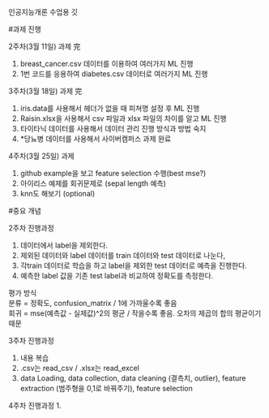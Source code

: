 인공지능개론 수업용 깃

#과제 진행</br>

2주차(3월 11일) 과제 完

1. breast_cancer.csv 데이터를 이용하여 여러가지 ML 진행
2. 1번 코드를 응용하여 diabetes.csv 데이터로 여러가지 ML 진행

3주차(3월 18일) 과제 完
1. iris.data를 사용해서 헤더가 없을 때 피쳐명 설정 후 ML 진행
2. Raisin.xlsx을 사용해서 csv 파일과 xlsx 파일의 차이를 알고 ML 진행
3. 타이타닉 데이터를 사용해서 데이터 관리 진행 방식과 방법 숙지
4. *당뇨병 데이터를 사용해서 사이버캠퍼스 과제 완료

4주차(3월 25일) 과제
1. github example을 보고 feature selection 수행(best mse?)
2. 아이리스 예제를 회귀문제로 (sepal length 예측)
3. knn도 해보기 (optional)

#중요 개념<br>

2주차 진행과정
1. 데이터에서 label을 제외한다.
2. 제외된 데이터와 label 데이터를 train 데이터와 test 데이터로 나눈다,
3. 각train 데이터로 학습을 하고 label을 제외한 test 데이터로 예측을 진행한다.
4. 예측한 label 값을 기존 test label과 비교하여 정확도를 측정한다.

평가 방식</br>
분류 = 정확도, confusion_matrix / 1에 가까울수록 좋음</br>
회귀 = mse(예측값 - 실제값)^2의 평균 / 작을수록 좋음. 오차의 제곱의 합의 평균이기 때문

3주차 진행과정
1. 내용 복습
2. .csv는 read_csv / .xlsx는 read_excel
3. data Loading, data collection, data cleaning (결측치, outlier), feature extraction (범주형을 0,1로 바꿔주기), feature selection

4주차 진행과정
1. 

